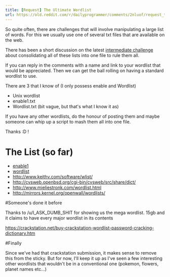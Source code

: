 ```yaml
---
title: [Request] The Ultimate Wordlist
url: https://old.reddit.com/r/dailyprogrammer/comments/2nluof/request_the_ultimate_wordlist/
---
```


So quite often, there are challenges that will involve manipulating a large list of words. For this we usually use one of several txt files that are available on the web.

There has been a short discussion on the latest [intermediate challenge](http://www.reddit.com/r/dailyprogrammer/comments/2nihz6/20141126_challenge_190_intermediate_words_inside/cmdw2ux) about consolidating all of these lists into one file to rule them all.

If you can reply in the comments with a name and link to your wordlist that would be appreciated. Then we can get the ball rolling on having a standard wordlist to use.

There are 3 that I know of (I only possess enable and Wordlist)

* Unix wordlist
* enable1.txt
* Wordlist.txt (bit vague, but that's what I know it as)

If you have any other wordlists, do the honour of posting them and maybe someone can whip up a script to mash them all into one file.

Thanks :D !

# The List (so far)

* [enable1](http://www.joereynoldsaudio.com/enable1.txt)
* [wordlist](http://www.joereynoldsaudio.com/wordlist.txt)
* http://www.keithv.com/software/wlist/
* http://cvsweb.openbsd.org/cgi-bin/cvsweb/src/share/dict/
* http://www.mieliestronk.com/wordlist.html
* http://mirrors.kernel.org/openwall/wordlists/

#Someone's done it before

Thanks to /u/I_ASK_DUMB_SHIT for showing us the mega wordlist. 15gb and it claims to have every major wordlist in its contents

https://crackstation.net/buy-crackstation-wordlist-password-cracking-dictionary.htm

#Finally

Since we've had that crackstation submission, it makes sense to remove this from the sticky. But for now, I'll keep it up as I've seen a few interesting other wordlists that wouldn't be in a conventional one (pokemon, flowers, planet names etc...)

